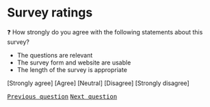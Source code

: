 # Survey ratings

:question: How strongly do you agree with the following statements about this survey?

- The questions are relevant					
- The survey form and website are usable					
- The length of the survey is appropriate

[Strongly agree] [Agree] [Neutral] [Disagree] [Strongly disagree]

<kbd>[Previous question](./H_1_previous_surveys.md)</kbd>
<kbd>[Next question](./H_3_private_feedback.md)</kbd>